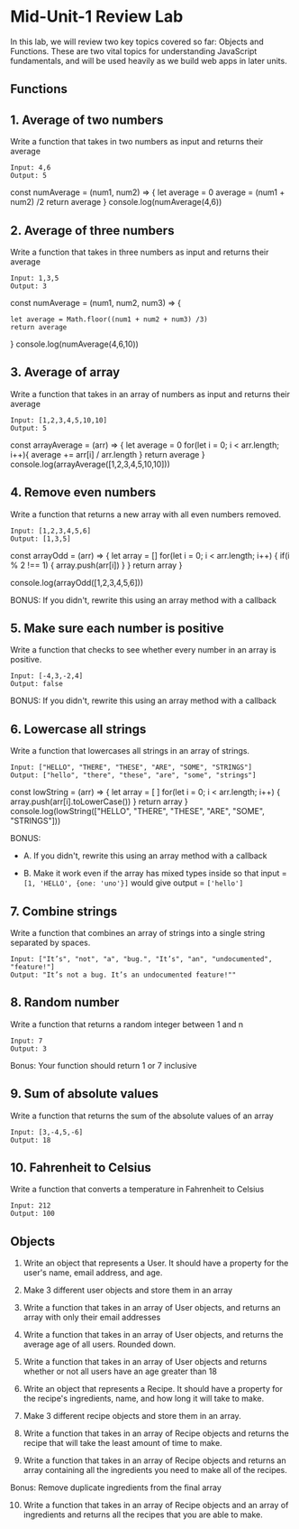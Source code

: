 # Mid-Unit-1 Review Lab

In this lab, we will review two key topics covered so far: Objects and Functions.  These are two vital topics for understanding JavaScript fundamentals, and will be used heavily as we build web apps in later units.


## Functions

## 1. Average of two numbers

Write a function that takes in two numbers as input and returns their average

```
Input: 4,6
Output: 5
```
const numAverage = (num1, num2) => {
    let average = 0
    average = (num1 + num2) /2
    return average 
} 
console.log(numAverage(4,6))

## 2. Average of three numbers

Write a function that takes in three numbers as input and returns their average

```
Input: 1,3,5
Output: 3
```

const numAverage = (num1, num2, num3) => {

    let average = Math.floor((num1 + num2 + num3) /3)
    return average 
} 
console.log(numAverage(4,6,10))

## 3. Average of array

Write a function that takes in an array of numbers as input and returns their average

```
Input: [1,2,3,4,5,10,10]
Output: 5
```
const arrayAverage = (arr) => {
    let average = 0
    for(let i = 0; i < arr.length; i++){
      average += arr[i] / arr.length
    }
    return average
}
console.log(arrayAverage([1,2,3,4,5,10,10]))

## 4. Remove even numbers

Write a function that returns a new array with all even numbers removed.

```
Input: [1,2,3,4,5,6]
Output: [1,3,5]
```

const arrayOdd = (arr) => {
  let array = []
  for(let i = 0; i < arr.length; i++) {
    if(i % 2 !== 1) {
      array.push(arr[i])
    }
  }
  return array
}

console.log(arrayOdd([1,2,3,4,5,6]))

BONUS: If you didn't, rewrite this using an array method with a callback

## 5. Make sure each number is positive

Write a function that checks to see whether every number in an array is positive.

```
Input: [-4,3,-2,4]
Output: false
```

BONUS: If you didn't, rewrite this using an array method with a callback

## 6. Lowercase all strings

Write a function that lowercases all strings in an array of strings.

```
Input: ["HELLO", "THERE", "THESE", "ARE", "SOME", "STRINGS"]
Output: ["hello", "there", "these", "are", "some", "strings"]
```
const lowString = (arr) => {
  let array = [ ]
  for(let i = 0; i < arr.length; i++) {
    array.push(arr[i].toLowerCase())
  }
  return array
}
console.log(lowString(["HELLO", "THERE", "THESE", "ARE", "SOME", "STRINGS"]))

BONUS: 
  - A. If you didn't, rewrite this using an array method with a callback

  - B. Make it work even if the array has mixed types inside so that input = `[1, 'HELLO', {one: 'uno'}]` would give output = `['hello']` 

## 7. Combine strings

Write a function that combines an array of strings into a single string separated by spaces.

```
Input: ["It’s", "not", "a", "bug.", "It’s", "an", "undocumented", "feature!"]
Output: "It’s not a bug. It’s an undocumented feature!""
```

## 8. Random number

Write a function that returns a random integer between 1 and n

```
Input: 7
Output: 3
```
Bonus: Your function should return 1 or 7 inclusive

## 9. Sum of absolute values

Write a function that returns the sum of the absolute values of an array

```
Input: [3,-4,5,-6]
Output: 18
```

## 10. Fahrenheit to Celsius

Write a function that converts a temperature in Fahrenheit to Celsius

```
Input: 212
Output: 100
```

## Objects

1. Write an object that represents a User.  It should have a property for the user's name, email address, and age.

2. Make 3 different user objects and store them in an array

3. Write a function that takes in an array of User objects, and returns an array with only their email addresses

4. Write a function that takes in an array of User objects, and returns the average age of all users. Rounded down.

5. Write a function that takes in an array of User objects and returns whether or not all users have an age greater than 18

6. Write an object that represents a Recipe.  It should have a property for the recipe's ingredients, name, and how long it will take to make.

7. Make 3 different recipe objects and store them in an array.

8. Write a function that takes in an array of Recipe objects and returns the recipe that will take the least amount of time to make.

9. Write a function that takes in an array of Recipe objects and returns an array containing all the ingredients you need to make all of the recipes.

Bonus: Remove duplicate ingredients from the final array

10. Write a function that takes in an array of Recipe objects and an array of ingredients and returns all the recipes that you are able to make.
